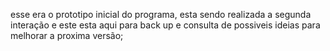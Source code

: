 esse era o prototipo inicial do programa, esta sendo realizada a segunda interação e este esta aqui para back up e consulta de possiveis ideias para melhorar a proxima versão; 
